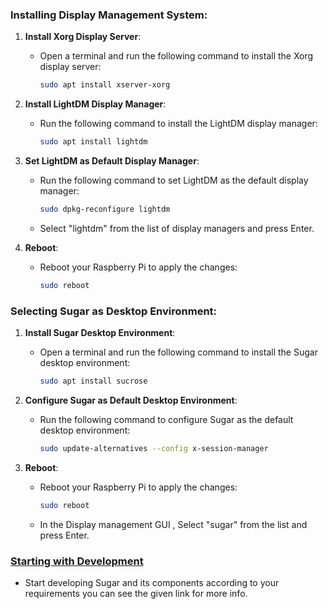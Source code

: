 ### Installing Display Management System:

1. **Install Xorg Display Server**:
   - Open a terminal and run the following command to install the Xorg display server:
     ```bash
     sudo apt install xserver-xorg
     ```

2. **Install LightDM Display Manager**:
   - Run the following command to install the LightDM display manager:
     ```bash
     sudo apt install lightdm
     ```

3. **Set LightDM as Default Display Manager**:
   - Run the following command to set LightDM as the default display manager:
     ```bash
     sudo dpkg-reconfigure lightdm
     ```
   - Select "lightdm" from the list of display managers and press Enter.

4. **Reboot**:
   - Reboot your Raspberry Pi to apply the changes:
     ```bash
     sudo reboot
     ```

### Selecting Sugar as Desktop Environment:

1. **Install Sugar Desktop Environment**:
   - Open a terminal and run the following command to install the Sugar desktop environment:
     ```bash
     sudo apt install sucrose
     ```

2. **Configure Sugar as Default Desktop Environment**:
   - Run the following command to configure Sugar as the default desktop environment:
     ```bash
     sudo update-alternatives --config x-session-manager
     ```
3. **Reboot**:
   - Reboot your Raspberry Pi to apply the changes:
     ```bash
     sudo reboot
     ```
    - In the Display management GUI , Select "sugar" from the list and press Enter.

### [Starting with Development](https://github.com/sugarlabs/sugar/blob/master/docs/development-environment.md)
   
   - Start developing Sugar and its components according to your requirements you can see the given link for more info.
